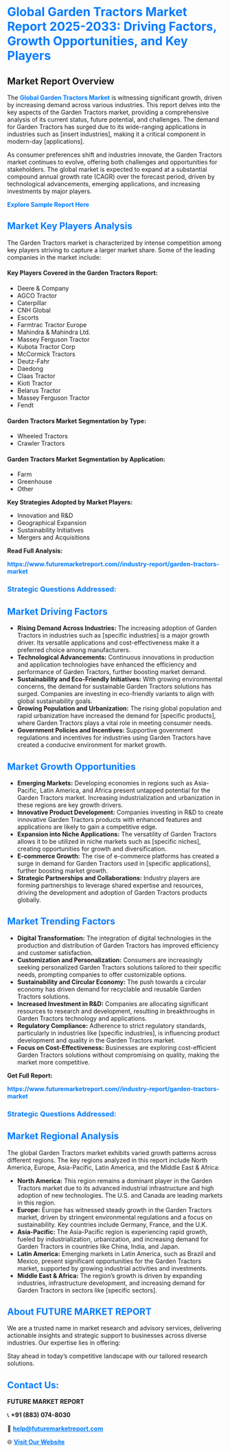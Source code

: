 <h1 style="color: #007BFF;">Global Garden Tractors Market Report 2025-2033: Driving Factors, Growth Opportunities, and Key Players</h1>

<section id="overview">
<h2>Market Report Overview</h2>
<p>The <a href="https://www.futuremarketreport.com//industry-report/garden-tractors-market" style="color: #007BFF; text-decoration: none;"><strong>Global Garden Tractors Market</strong></a> is witnessing significant growth, driven by increasing demand across various industries. This report delves into the key aspects of the Garden Tractors market, providing a comprehensive analysis of its current status, future potential, and challenges. The demand for Garden Tractors has surged due to its wide-ranging applications in industries such as [insert industries], making it a critical component in modern-day [applications].</p>
<p>As consumer preferences shift and industries innovate, the Garden Tractors market continues to evolve, offering both challenges and opportunities for stakeholders. The global market is expected to expand at a substantial compound annual growth rate (CAGR) over the forecast period, driven by technological advancements, emerging applications, and increasing investments by major players.</p>
</section>

<section id="overview">
<p><a href="https://www.futuremarketreport.com//request-sample/reportId=51645" style="color: #007BFF; text-decoration: none;"><strong>Explore Sample Report Here</strong></a></p>
</section>

<section id="key-players">
<h2 style="color: #007BFF;">Market Key Players Analysis</h2>
<p>The Garden Tractors market is characterized by intense competition among key players striving to capture a larger market share. Some of the leading companies in the market include:</p>
<h4>Key Players Covered in the Garden Tractors Report:</h4>
<ul><li>Deere &amp; Company</li><li>AGCO Tractor</li><li>Caterpillar</li><li>CNH Global</li><li>Escorts</li><li>Farmtrac Tractor Europe</li><li>Mahindra &amp; Mahindra Ltd.</li><li>Massey Ferguson Tractor</li><li>Kubota Tractor Corp</li><li>McCormick Tractors</li><li>Deutz-Fahr</li><li>Daedong</li><li>Claas Tractor</li><li>Kioti Tractor</li><li>Belarus Tractor</li><li>Massey Ferguson Tractor</li><li>Fendt</li></ul>
<h4>Garden Tractors Market Segmentation by Type:</h4>
<ul><li>Wheeled Tractors</li><li>Crawler Tractors</li></ul>

<h4>Garden Tractors Market Segmentation by Application:</h4>
<ul><li>Farm</li><li>Greenhouse</li><li>Other</li></ul>
<p><strong>Key Strategies Adopted by Market Players:</strong></p>
<ul>
<li>Innovation and R&D</li>
<li>Geographical Expansion</li>
<li>Sustainability Initiatives</li>
<li>Mergers and Acquisitions</li>
</ul>
</section>

<section>
<p><strong>Read Full Analysis: </strong></p><a href="https://www.futuremarketreport.com//industry-report/garden-tractors-market" style="color: #007BFF; text-decoration: none;"><strong>https://www.futuremarketreport.com//industry-report/garden-tractors-market</strong></a>
<h3 style="color: #007BFF;">Strategic Questions Addressed:</h3>
</section>

<section id="driving-factors">
<h2 style="color: #007BFF;">Market Driving Factors</h2>
<ul>
<li><strong>Rising Demand Across Industries:</strong> The increasing adoption of Garden Tractors in industries such as [specific industries] is a major growth driver. Its versatile applications and cost-effectiveness make it a preferred choice among manufacturers.</li>
<li><strong>Technological Advancements:</strong> Continuous innovations in production and application technologies have enhanced the efficiency and performance of Garden Tractors, further boosting market demand.</li>
<li><strong>Sustainability and Eco-Friendly Initiatives:</strong> With growing environmental concerns, the demand for sustainable Garden Tractors solutions has surged. Companies are investing in eco-friendly variants to align with global sustainability goals.</li>
<li><strong>Growing Population and Urbanization:</strong> The rising global population and rapid urbanization have increased the demand for [specific products], where Garden Tractors plays a vital role in meeting consumer needs.</li>
<li><strong>Government Policies and Incentives:</strong> Supportive government regulations and incentives for industries using Garden Tractors have created a conducive environment for market growth.</li>
</ul>
</section>

<section id="growth-opportunities">
<h2 style="color: #007BFF;">Market Growth Opportunities</h2>
<ul>
<li><strong>Emerging Markets:</strong> Developing economies in regions such as Asia-Pacific, Latin America, and Africa present untapped potential for the Garden Tractors market. Increasing industrialization and urbanization in these regions are key growth drivers.</li>
<li><strong>Innovative Product Development:</strong> Companies investing in R&D to create innovative Garden Tractors products with enhanced features and applications are likely to gain a competitive edge.</li>
<li><strong>Expansion into Niche Applications:</strong> The versatility of Garden Tractors allows it to be utilized in niche markets such as [specific niches], creating opportunities for growth and diversification.</li>
<li><strong>E-commerce Growth:</strong> The rise of e-commerce platforms has created a surge in demand for Garden Tractors used in [specific applications], further boosting market growth.</li>
<li><strong>Strategic Partnerships and Collaborations:</strong> Industry players are forming partnerships to leverage shared expertise and resources, driving the development and adoption of Garden Tractors products globally.</li>
</ul>
</section>

<section id="trending-factors">
<h2 style="color: #007BFF;">Market Trending Factors</h2>
<ul>
<li><strong>Digital Transformation:</strong> The integration of digital technologies in the production and distribution of Garden Tractors has improved efficiency and customer satisfaction.</li>
<li><strong>Customization and Personalization:</strong> Consumers are increasingly seeking personalized Garden Tractors solutions tailored to their specific needs, prompting companies to offer customizable options.</li>
<li><strong>Sustainability and Circular Economy:</strong> The push towards a circular economy has driven demand for recyclable and reusable Garden Tractors solutions.</li>
<li><strong>Increased Investment in R&D:</strong> Companies are allocating significant resources to research and development, resulting in breakthroughs in Garden Tractors technology and applications.</li>
<li><strong>Regulatory Compliance:</strong> Adherence to strict regulatory standards, particularly in industries like [specific industries], is influencing product development and quality in the Garden Tractors market.</li>
<li><strong>Focus on Cost-Effectiveness:</strong> Businesses are exploring cost-efficient Garden Tractors solutions without compromising on quality, making the market more competitive.</li>
</ul>
</section>

<section>
<p><strong>Get Full Report: </strong></p><a href="https://www.futuremarketreport.com//industry-report/garden-tractors-market" style="color: #007BFF; text-decoration: none;"><strong>https://www.futuremarketreport.com//industry-report/garden-tractors-market</strong></a>
<h3 style="color: #007BFF;">Strategic Questions Addressed:</h3>
</section>


<section id="regional-analysis">
<h2 style="color: #007BFF;">Market Regional Analysis</h2>
<p>The global Garden Tractors market exhibits varied growth patterns across different regions. The key regions analyzed in this report include North America, Europe, Asia-Pacific, Latin America, and the Middle East & Africa:</p>
<ul>
<li><strong>North America:</strong> This region remains a dominant player in the Garden Tractors market due to its advanced industrial infrastructure and high adoption of new technologies. The U.S. and Canada are leading markets in this region.</li>
<li><strong>Europe:</strong> Europe has witnessed steady growth in the Garden Tractors market, driven by stringent environmental regulations and a focus on sustainability. Key countries include Germany, France, and the U.K.</li>
<li><strong>Asia-Pacific:</strong> The Asia-Pacific region is experiencing rapid growth, fueled by industrialization, urbanization, and increasing demand for Garden Tractors in countries like China, India, and Japan.</li>
<li><strong>Latin America:</strong> Emerging markets in Latin America, such as Brazil and Mexico, present significant opportunities for the Garden Tractors market, supported by growing industrial activities and investments.</li>
<li><strong>Middle East & Africa:</strong> The region’s growth is driven by expanding industries, infrastructure development, and increasing demand for Garden Tractors in sectors like [specific sectors].</li>
</ul>
</section>

<footer>
<h2 style="color: #007BFF;">About FUTURE MARKET REPORT</h2>
<p>We are a trusted name in market research and advisory services, delivering actionable insights and strategic support to businesses across diverse industries. Our expertise lies in offering:</p>

<p>Stay ahead in today’s competitive landscape with our tailored research solutions.</p>

<h2 style="color: #007BFF;">Contact Us:</h2>
<p><strong>FUTURE MARKET REPORT</strong></p>
<p>📞 <strong>+91 (883) 074-8030</strong></p>
<p>📧 <strong><a href="mailto:help@futuremarketreport.com" style="color: #007BFF;">help@futuremarketreport.com</a></strong></p>
<p>🌐 <strong><a href="https://www.futuremarketreport.com/" style="color: #007BFF;">Visit Our Website</a></strong></p>
</footer>